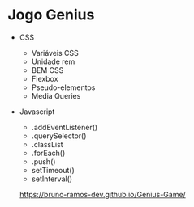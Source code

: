 # Jogo Genius

- CSS
  - Variáveis CSS
  - Unidade rem
  - BEM CSS
  - Flexbox
  - Pseudo-elementos
  - Media Queries
  
- Javascript
  - .addEventListener()
  - .querySelector()
  - .classList
  - .forEach()
  - .push()
  - setTimeout()
  - setInterval()
  
  https://bruno-ramos-dev.github.io/Genius-Game/

